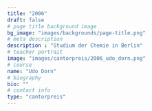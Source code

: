 ```yaml
---
title: "2006"
draft: false
# page title background image
bg_image: "images/backgrounds/page-title.png"
# meta description
description : "Studium der Chemie in Berlin"
# teacher portrait
image: "images/cantorpreis/2006_udo_dorn.png"
# course
name: "Udo Dorn"
# biography
bio: ""
# contact info
type: "cantorpreis"
---
```

